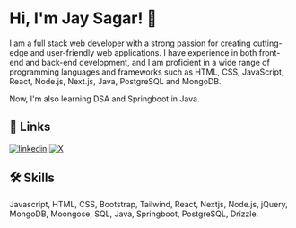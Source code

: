 
# Hi, I'm Jay Sagar! 👋

I am a full stack web developer with a strong passion for creating cutting-edge and user-friendly web applications. I have experience in both front-end and back-end development, and I am proficient in a wide range of programming languages and frameworks such as HTML, CSS, JavaScript, React, Node.js, Next.js, Java, PostgreSQL and MongoDB.

Now, I'm also learning DSA and Springboot in Java.
## 🔗 Links

[![linkedin](https://img.shields.io/badge/linkedin-0A66C2?style=for-the-badge&logo=linkedin&logoColor=white)](https://www.linkedin.com/in/jaysagar/)
[![X](https://img.shields.io/twitter/:p1ayjay?style=for-the-badge&logo=X&logoColor=white)](https://x.com/p1ayjay)



## 🛠 Skills
Javascript, HTML, CSS, Bootstrap, Tailwind, React, Nextjs, Node.js, jQuery, MongoDB,
Moongose, SQL, Java, Springboot, PostgreSQL, Drizzle.

